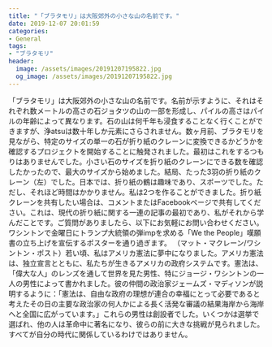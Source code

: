 ```yaml
---
title: "「ブラタモリ」は大阪郊外の小さな山の名前です。"
date: 2019-12-07 20:01:59
categories:
- General
tags:
- "ブラタモリ"
header:
  image: /assets/images/20191207195822.jpg
  og_image: /assets/images/20191207195822.jpg
---
```


「ブラタモリ」は大阪郊外の小さな山の名前です。名前が示すように、それはそれぞれ数メートルの高さの石ジョタツの山の一部を形成し、パイルの高さはパイルの年齢によって異なります。石の山は何千年も浸食することなく行くことができますが、浄atsuは数十年しか元素にさらされません。数ヶ月前、ブラタモリを見ながら、特定のサイズの単一の石が折り紙のクレーンに変換できるかどうかを確認するプロジェクトを開始することに触発されました。最初はこれをするつもりはありませんでした。小さい石のサイズを折り紙のクレーンにできる数を確認したかったので、最大のサイズから始めました。結局、たった3羽の折り紙のクレーン（左）でした。日本では、折り紙の鶴は趣味であり、スポーツでした。ただし、それほど時間はかかりません。私は2つを作ることができました。折り紙クレーンを共有したい場合は、コメントまたはFacebookページで共有してください。これは、現代の折り紙に関する一連の記事の最初であり、私がそれから学んだことです。ご質問がありましたら、以下にお気軽にお問い合わせください。ワシントンで金曜日にトランプ大統領の弾impを求める「We the People」嘆願書の立ち上げを宣伝するポスターを通り過ぎます。 （マット・マクレーン/ワシントン・ポスト）若い頃、私はアメリカ憲法に夢中になりました。アメリカ憲法は、独立宣言とともに、私たちが生きるアメリカの政府システムです。憲法は、「偉大な人」のレンズを通して世界を見た男性、特にジョージ・ワシントンの一人の男性によって書かれました。彼の仲間の政治家ジェームズ・マディソンが説明するように：「憲法は、自由な政府の理想が連合の幸福にとって必要であると考えたその日の主要な政治家の何人かによる長く活発な審議の結果海岸から海岸へと全国に広がっています。」これらの男性は創設者でした。いくつかは選挙で選ばれ、他の人は革命中に著名になり、彼らの前に大きな挑戦が見られました。すべてが自分の時代に関係しているわけではありません。
